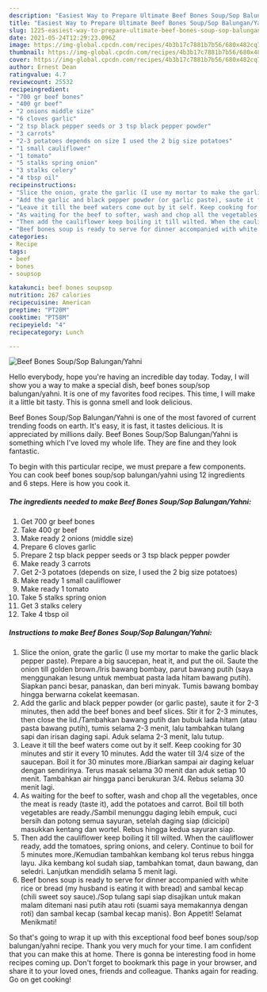 ```yaml
---
description: "Easiest Way to Prepare Ultimate Beef Bones Soup/Sop Balungan/Yahni"
title: "Easiest Way to Prepare Ultimate Beef Bones Soup/Sop Balungan/Yahni"
slug: 1225-easiest-way-to-prepare-ultimate-beef-bones-soup-sop-balungan-yahni
date: 2021-05-24T12:29:23.096Z
image: https://img-global.cpcdn.com/recipes/4b3b17c7881b7b56/680x482cq70/beef-bones-soupsop-balunganyahni-recipe-main-photo.jpg
thumbnail: https://img-global.cpcdn.com/recipes/4b3b17c7881b7b56/680x482cq70/beef-bones-soupsop-balunganyahni-recipe-main-photo.jpg
cover: https://img-global.cpcdn.com/recipes/4b3b17c7881b7b56/680x482cq70/beef-bones-soupsop-balunganyahni-recipe-main-photo.jpg
author: Ernest Dean
ratingvalue: 4.7
reviewcount: 25532
recipeingredient:
- "700 gr beef bones"
- "400 gr beef"
- "2 onions middle size"
- "6 cloves garlic"
- "2 tsp black pepper seeds or 3 tsp black pepper powder"
- "3 carrots"
- "2-3 potatoes depends on size I used the 2 big size potatoes"
- "1 small cauliflower"
- "1 tomato"
- "5 stalks spring onion"
- "3 stalks celery"
- "4 tbsp oil"
recipeinstructions:
- "Slice the onion, grate the garlic (I use my mortar to make the garlic black pepper paste). Prepare a big saucepan, heat it, and put the oil. Saute the onion till golden brown./Iris bawang bombay, parut bawang putih (saya menggunakan lesung untuk membuat pasta lada hitam bawang putih). Siapkan panci besar, panaskan, dan beri minyak. Tumis bawang bombay hingga berwarna cokelat keemasan."
- "Add the garlic and black pepper powder (or garlic paste), saute it for 2-3 minutes, then add the beef bones and beef slices. Stir it for 2-3 minutes, then close the lid./Tambahkan bawang putih dan bubuk lada hitam (atau pasta bawang putih), tumis selama 2-3 menit, lalu tambahkan tulang sapi dan irisan daging sapi. Aduk selama 2-3 menit, lalu tutup."
- "Leave it till the beef waters come out by it self. Keep cooking for 30 minutes and stir it every 10 minutes. Add the water till 3/4 size of the saucepan. Boil it for 30 minutes more./Biarkan sampai air daging keluar dengan sendirinya. Terus masak selama 30 menit dan aduk setiap 10 menit. Tambahkan air hingga panci berukuran 3/4. Rebus selama 30 menit lagi."
- "As waiting for the beef to softer, wash and chop all the vegetables, once the meat is ready (taste it), add the potatoes and carrot. Boil till both vegetables are ready./Sambil menunggu daging lebih empuk, cuci bersih dan potong semua sayuran, setelah daging siap (dicicipi) masukkan kentang dan wortel. Rebus hingga kedua sayuran siap."
- "Then add the cauliflower keep boiling it till wilted. When the cauliflower ready, add the tomatoes, spring onions, and celery. Continue to boil for 5 minutes more./Kemudian tambahkan kembang kol terus rebus hingga layu. Jika kembang kol sudah siap, tambahkan tomat, daun bawang, dan seledri. Lanjutkan mendidih selama 5 menit lagi."
- "Beef bones soup is ready to serve for dinner accompanied with white rice or bread (my husband is eating it with bread) and sambal kecap (chili sweet soy sauce)./Sop tulang sapi siap disajikan untuk makan malam ditemani nasi putih atau roti (suami saya memakannya dengan roti) dan sambal kecap (sambal kecap manis). Bon Appetit! Selamat Menikmati!"
categories:
- Recipe
tags:
- beef
- bones
- soupsop

katakunci: beef bones soupsop 
nutrition: 267 calories
recipecuisine: American
preptime: "PT20M"
cooktime: "PT58M"
recipeyield: "4"
recipecategory: Lunch

---
```



![Beef Bones Soup/Sop Balungan/Yahni](https://img-global.cpcdn.com/recipes/4b3b17c7881b7b56/680x482cq70/beef-bones-soupsop-balunganyahni-recipe-main-photo.jpg)

Hello everybody, hope you're having an incredible day today. Today, I will show you a way to make a special dish, beef bones soup/sop balungan/yahni. It is one of my favorites food recipes. This time, I will make it a little bit tasty. This is gonna smell and look delicious.



Beef Bones Soup/Sop Balungan/Yahni is one of the most favored of current trending foods on earth. It's easy, it is fast, it tastes delicious. It is appreciated by millions daily. Beef Bones Soup/Sop Balungan/Yahni is something which I've loved my whole life. They are fine and they look fantastic.


To begin with this particular recipe, we must prepare a few components. You can cook beef bones soup/sop balungan/yahni using 12 ingredients and 6 steps. Here is how you cook it.

<!--inarticleads1-->

##### The ingredients needed to make Beef Bones Soup/Sop Balungan/Yahni:

1. Get 700 gr beef bones
1. Take 400 gr beef
1. Make ready 2 onions (middle size)
1. Prepare 6 cloves garlic
1. Prepare 2 tsp black pepper seeds or 3 tsp black pepper powder
1. Make ready 3 carrots
1. Get 2-3 potatoes (depends on size, I used the 2 big size potatoes)
1. Make ready 1 small cauliflower
1. Make ready 1 tomato
1. Take 5 stalks spring onion
1. Get 3 stalks celery
1. Take 4 tbsp oil




<!--inarticleads2-->

##### Instructions to make Beef Bones Soup/Sop Balungan/Yahni:

1. Slice the onion, grate the garlic (I use my mortar to make the garlic black pepper paste). Prepare a big saucepan, heat it, and put the oil. Saute the onion till golden brown./Iris bawang bombay, parut bawang putih (saya menggunakan lesung untuk membuat pasta lada hitam bawang putih). Siapkan panci besar, panaskan, dan beri minyak. Tumis bawang bombay hingga berwarna cokelat keemasan.
1. Add the garlic and black pepper powder (or garlic paste), saute it for 2-3 minutes, then add the beef bones and beef slices. Stir it for 2-3 minutes, then close the lid./Tambahkan bawang putih dan bubuk lada hitam (atau pasta bawang putih), tumis selama 2-3 menit, lalu tambahkan tulang sapi dan irisan daging sapi. Aduk selama 2-3 menit, lalu tutup.
1. Leave it till the beef waters come out by it self. Keep cooking for 30 minutes and stir it every 10 minutes. Add the water till 3/4 size of the saucepan. Boil it for 30 minutes more./Biarkan sampai air daging keluar dengan sendirinya. Terus masak selama 30 menit dan aduk setiap 10 menit. Tambahkan air hingga panci berukuran 3/4. Rebus selama 30 menit lagi.
1. As waiting for the beef to softer, wash and chop all the vegetables, once the meat is ready (taste it), add the potatoes and carrot. Boil till both vegetables are ready./Sambil menunggu daging lebih empuk, cuci bersih dan potong semua sayuran, setelah daging siap (dicicipi) masukkan kentang dan wortel. Rebus hingga kedua sayuran siap.
1. Then add the cauliflower keep boiling it till wilted. When the cauliflower ready, add the tomatoes, spring onions, and celery. Continue to boil for 5 minutes more./Kemudian tambahkan kembang kol terus rebus hingga layu. Jika kembang kol sudah siap, tambahkan tomat, daun bawang, dan seledri. Lanjutkan mendidih selama 5 menit lagi.
1. Beef bones soup is ready to serve for dinner accompanied with white rice or bread (my husband is eating it with bread) and sambal kecap (chili sweet soy sauce)./Sop tulang sapi siap disajikan untuk makan malam ditemani nasi putih atau roti (suami saya memakannya dengan roti) dan sambal kecap (sambal kecap manis). Bon Appetit! Selamat Menikmati!




So that's going to wrap it up with this exceptional food beef bones soup/sop balungan/yahni recipe. Thank you very much for your time. I am confident that you can make this at home. There is gonna be interesting food in home recipes coming up. Don't forget to bookmark this page in your browser, and share it to your loved ones, friends and colleague. Thanks again for reading. Go on get cooking!
